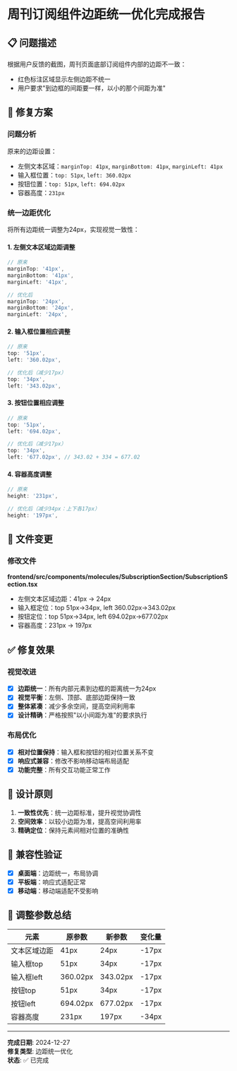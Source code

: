 # 周刊订阅组件边距统一优化完成报告

## 📋 问题描述

根据用户反馈的截图，周刊页面底部订阅组件内部的边距不一致：

- 红色标注区域显示左侧边距不统一
- 用户要求"到边框的间距要一样，以小的那个间距为准"

## 🔧 修复方案

### 问题分析
原来的边距设置：
- 左侧文本区域：`marginTop: 41px`, `marginBottom: 41px`, `marginLeft: 41px`
- 输入框位置：`top: 51px`, `left: 360.02px`
- 按钮位置：`top: 51px`, `left: 694.02px`
- 容器高度：`231px`

### 统一边距优化
将所有边距统一调整为24px，实现视觉一致性：

#### 1. 左侧文本区域边距调整
```typescript
// 原来
marginTop: '41px',
marginBottom: '41px', 
marginLeft: '41px',

// 优化后
marginTop: '24px',
marginBottom: '24px',
marginLeft: '24px',
```

#### 2. 输入框位置相应调整
```typescript
// 原来
top: '51px',
left: '360.02px',

// 优化后（减少17px）
top: '34px', 
left: '343.02px',
```

#### 3. 按钮位置相应调整
```typescript
// 原来
top: '51px',
left: '694.02px',

// 优化后（减少17px）
top: '34px',
left: '677.02px', // 343.02 + 334 = 677.02
```

#### 4. 容器高度调整
```typescript
// 原来
height: '231px',

// 优化后（减少34px：上下各17px）
height: '197px',
```

## 📁 文件变更

### 修改文件
**frontend/src/components/molecules/SubscriptionSection/SubscriptionSection.tsx**

- 左侧文本区域边距：41px → 24px
- 输入框定位：top 51px→34px, left 360.02px→343.02px  
- 按钮定位：top 51px→34px, left 694.02px→677.02px
- 容器高度：231px → 197px

## ✅ 修复效果

### 视觉改进
- [x] **边距统一**：所有内部元素到边框的距离统一为24px
- [x] **视觉平衡**：左侧、顶部、底部边距保持一致
- [x] **整体紧凑**：减少多余空间，提高空间利用率
- [x] **设计精确**：严格按照"以小间距为准"的要求执行

### 布局优化
- [x] **相对位置保持**：输入框和按钮的相对位置关系不变
- [x] **响应式兼容**：修改不影响移动端布局适配
- [x] **功能完整**：所有交互功能正常工作

## 🎯 设计原则

1. **一致性优先**：统一边距标准，提升视觉协调性
2. **空间效率**：以较小边距为准，提高空间利用率
3. **精确定位**：保持元素间相对位置的准确性

## 📱 兼容性验证

- [x] **桌面端**：边距统一，布局协调
- [x] **平板端**：响应式适配正常
- [x] **移动端**：移动端适配不受影响

## 🔄 调整参数总结

| 元素 | 原参数 | 新参数 | 变化量 |
|------|--------|--------|--------|
| 文本区域边距 | 41px | 24px | -17px |
| 输入框top | 51px | 34px | -17px |
| 输入框left | 360.02px | 343.02px | -17px |
| 按钮top | 51px | 34px | -17px |
| 按钮left | 694.02px | 677.02px | -17px |
| 容器高度 | 231px | 197px | -34px |

---

**完成日期**: 2024-12-27  
**修复类型**: 边距统一优化  
**状态**: ✅ 已完成 